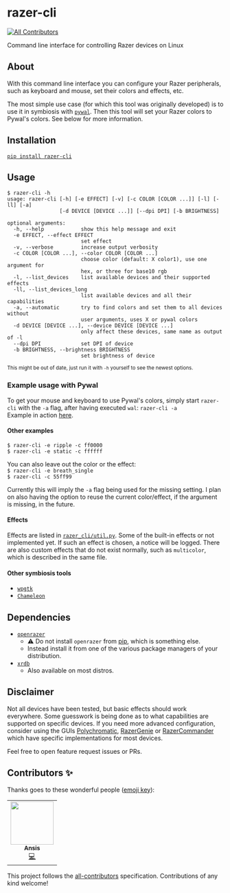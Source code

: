 # razer-cli
<!-- ALL-CONTRIBUTORS-BADGE:START - Do not remove or modify this section -->
[![All Contributors](https://img.shields.io/badge/all_contributors-1-orange.svg?style=flat-square)](#contributors-)
<!-- ALL-CONTRIBUTORS-BADGE:END -->
Command line interface for controlling Razer devices on Linux

## About
With this command line interface you can configure your Razer peripherals, such
as keyboard and mouse, set their colors and effects, etc.

The most simple use case (for which this tool was originally developed) is to
use it in symbiosis with [`pywal`](https://github.com/dylanaraps/pywal). Then
this tool will set your Razer colors to Pywal's colors. See below for more
information.

## Installation
[`pip install razer-cli`](https://pypi.org/project/razer-cli/)

## Usage
```
$ razer-cli -h
usage: razer-cli [-h] [-e EFFECT] [-v] [-c COLOR [COLOR ...]] [-l] [-ll] [-a]
                 [-d DEVICE [DEVICE ...]] [--dpi DPI] [-b BRIGHTNESS]

optional arguments:
  -h, --help            show this help message and exit
  -e EFFECT, --effect EFFECT
                        set effect
  -v, --verbose         increase output verbosity
  -c COLOR [COLOR ...], --color COLOR [COLOR ...]
                        choose color (default: X color1), use one argument for
                        hex, or three for base10 rgb
  -l, --list_devices    list available devices and their supported effects
  -ll, --list_devices_long
                        list available devices and all their capabilities
  -a, --automatic       try to find colors and set them to all devices without
                        user arguments, uses X or pywal colors
  -d DEVICE [DEVICE ...], --device DEVICE [DEVICE ...]
                        only affect these devices, same name as output of -l
  --dpi DPI             set DPI of device
  -b BRIGHTNESS, --brightness BRIGHTNESS
                        set brightness of device
```
<sup>This might be out of date, just run it with `-h` yourself to see the newest
options.</sup>  

### Example usage with Pywal
To get your mouse and keyboard to use Pywal's colors, simply start `razer-cli`
with the `-a` flag, after having executed `wal`: `razer-cli -a`  
Example in action 
[here](https://github.com/LoLei/dotfiles/blob/master/exec-wal.sh).

#### Other examples
`$ razer-cli -e ripple -c ff0000`  
`$ razer-cli -e static -c ffffff`  

You can also leave out the color or the effect:  
`$ razer-cli -e breath_single`  
`$ razer-cli -c 55ff99`

Currently this will imply the `-a` flag being used for the missing setting. I
plan on also having the option to reuse the current color/effect, if the
argument is missing, in the future.

#### Effects
Effects are listed in
[`razer_cli/util.py`](https://github.com/LoLei/razer-cli/blob/master/razer_cli/util.py).
Some of the built-in effects or not implemented yet. If such an effect is
chosen, a notice will be logged. There are also custom effects that do not exist
normally, such as `multicolor`, which is described in the same file.

#### Other symbiosis tools
* [`wpgtk`](https://github.com/deviantfero/wpgtk)
* [`Chameleon`](https://github.com/GideonWolfe/Chameleon)

## Dependencies
* [`openrazer`](https://github.com/openrazer/openrazer)
  * :warning: Do not install `openrazer` from [pip](https://pypi.org/project/openrazer/), which is something else.
  * Instead install it from one of the various package managers of your distribution.
* [`xrdb`](https://www.archlinux.org/packages/extra/x86_64/xorg-xrdb/)
  * Also available on most distros.

## Disclaimer
Not all devices have been tested, but basic effects should work everywhere. Some guesswork is being done as to what capabilities are supported on specific devices. If you need more advanced configuration, consider using the GUIs [Polychromatic](https://github.com/polychromatic/polychromatic/), [RazerGenie](https://github.com/z3ntu/RazerGenie) or [RazerCommander](https://gitlab.com/gabmus/razerCommander) which have specific implementations for most devices.
  
Feel free to open feature request issues or PRs.

## Contributors ✨

Thanks goes to these wonderful people ([emoji key](https://allcontributors.org/docs/en/emoji-key)):

<!-- ALL-CONTRIBUTORS-LIST:START - Do not remove or modify this section -->
<!-- prettier-ignore-start -->
<!-- markdownlint-disable -->
<table>
  <tr>
    <td align="center"><a href="https://github.com/Ansis100"><img src="https://avatars2.githubusercontent.com/u/35926716?v=4" width="100px;" alt=""/><br /><sub><b>Ansis</b></sub></a><br /><a href="https://github.com/LoLei/razer-cli/commits?author=Ansis100" title="Code">💻</a></td>
  </tr>
</table>

<!-- markdownlint-enable -->
<!-- prettier-ignore-end -->
<!-- ALL-CONTRIBUTORS-LIST:END -->

This project follows the [all-contributors](https://github.com/all-contributors/all-contributors) specification. Contributions of any kind welcome!
